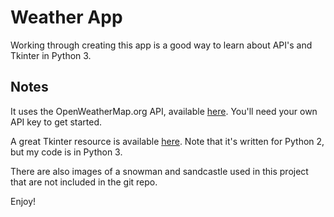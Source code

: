 # Weather App

Working through creating this app is a good way to learn about API's and Tkinter in Python 3.

## Notes

It uses the OpenWeatherMap.org API, available [here](https://openweathermap.org/). You'll need your own API key to get started.

A great Tkinter resource is available [here](http://effbot.org/tkinterbook/). Note that it's written for Python 2, but my code is in Python 3.

There are also images of a snowman and sandcastle used in this project that are not included in the git repo.

Enjoy!